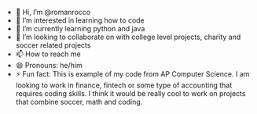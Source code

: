 - 👋 Hi, I’m @romanrocco
- 👀 I’m interested in learning how to code
- 🌱 I’m currently learning python and java
- 💞️ I’m looking to collaborate on with college level projects, charity and soccer related projects
- 📫 How to reach me 
- 😄 Pronouns: he/him
- ⚡ Fun fact: This is example of my code from AP Computer Science. I am looking to work in finance, fintech or some type of accounting that requires coding skills. I think it would be really cool to work on projects that combine soccer, math and coding.

<!---
romanrocco/romanrocco is a ✨ special ✨ repository because its `README.md` (this file) appears on your GitHub profile.
You can click the Preview link to take a look at your changes.
--->
